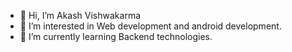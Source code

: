 - 👋 Hi, I’m Akash Vishwakarma
- 👀 I’m interested in Web development and android development.
- 🌱 I’m currently learning Backend technologies.

<!---
akvcode/akvcode is a ✨ special ✨ repository because its `README.md` (this file) appears on your GitHub profile.
You can click the Preview link to take a look at your changes.
--->
